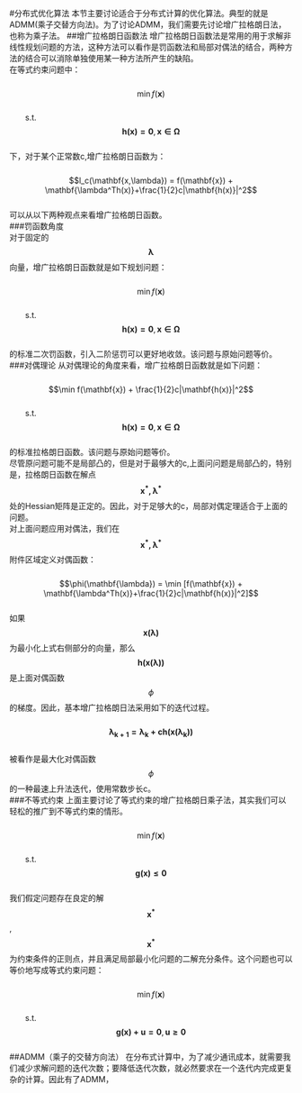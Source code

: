 #分布式优化算法
本节主要讨论适合于分布式计算的优化算法。典型的就是ADMM(乘子交替方向法)。为了讨论ADMM，我们需要先讨论增广拉格朗日法，也称为乘子法。
##增广拉格朗日函数法
增广拉格朗日函数法是常用的用于求解非线性规划问题的方法，这种方法可以看作是罚函数法和局部对偶法的结合，两种方法的结合可以消除单独使用某一种方法所产生的缺陷。  
在等式约束问题中：  
&emsp;&emsp;$$\min f(\mathbf{x})$$  
&emsp;&emsp;s.t.&emsp;$$\mathbf{h(x) = 0}, \mathbf{x \in \Omega}$$  
下，对于某个正常数c,增广拉格朗日函数为：  
&emsp;&emsp;$$l_c(\mathbf{x,\lambda}) = f(\mathbf{x}) + \mathbf{\lambda^Th(x)}+\frac{1}{2}c|\mathbf{h(x)}|^2$$  
可以从以下两种观点来看增广拉格朗日函数。  
###罚函数角度  
对于固定的$$\mathbf{\lambda}$$向量，增广拉格朗日函数就是如下规划问题：  
&emsp;&emsp;$$\min f(\mathbf{x})$$  
&emsp;&emsp;s.t.&emsp;$$\mathbf{h(x) = 0}, \mathbf{x \in \Omega}$$   
的标准二次罚函数，引入二阶惩罚可以更好地收敛。该问题与原始问题等价。   
###对偶理论
从对偶理论的角度来看，增广拉格朗日函数就是如下问题：  
&emsp;&emsp;$$\min f(\mathbf{x}) + \frac{1}{2}c|\mathbf{h(x)}|^2$$    
&emsp;&emsp;s.t.&emsp;$$\mathbf{h(x) = 0}, \mathbf{x \in \Omega}$$    
的标准拉格朗日函数。该问题与原始问题等价。  
尽管原问题可能不是局部凸的，但是对于最够大的c,上面问问题是局部凸的，特别是，拉格朗日函数在解点$$\mathbf{x^*,\lambda^*}$$处的Hessian矩阵是正定的。因此，对于足够大的c，局部对偶定理适合于上面的问题。  
对上面问题应用对偶法，我们在$$\mathbf{x^*,\lambda^*}$$附件区域定义对偶函数：  
&emsp;&emsp;$$\phi(\mathbf{\lambda}) = \min  [f(\mathbf{x}) + \mathbf{\lambda^Th(x)}+\frac{1}{2}c|\mathbf{h(x)}|^2]$$  
如果$$\mathbf{x(\lambda)}$$为最小化上式右侧部分的向量，那么$$\mathbf{h(x(\lambda))}$$是上面对偶函数$$\phi$$的梯度。因此，基本增广拉格朗日法采用如下的迭代过程。  
&emsp;&emsp;$$\mathbf{\lambda_{k+1} = \lambda_k+c h(x(\lambda_k))}$$  
被看作是最大化对偶函数$$\phi$$的一种最速上升法迭代，使用常数步长c。  
###不等式约束
上面主要讨论了等式约束的增广拉格朗日乘子法，其实我们可以轻松的推广到不等式约束的情形。  
&emsp;&emsp;$$\min f(\mathbf{x})$$  
&emsp;&emsp;s.t.&emsp;$$\mathbf{g(x) \le 0}$$  
我们假定问题存在良定的解$$\mathbf{x^*}$$,$$\mathbf{x^*}$$为约束条件的正则点，并且满足局部最小化问题的二解充分条件。这个问题也可以等价地写成等式约束问题：  
&emsp;&emsp;$$\min f(\mathbf{x})$$  
&emsp;&emsp;s.t.&emsp;$$\mathbf{g(x) + u = 0}, \mathbf{u \ge 0}$$  
##ADMM（乘子的交替方向法）
在分布式计算中，为了减少通讯成本，就需要我们减少求解问题的迭代次数；要降低迭代次数，就必然要求在一个迭代内完成更复杂的计算。因此有了ADMM，
